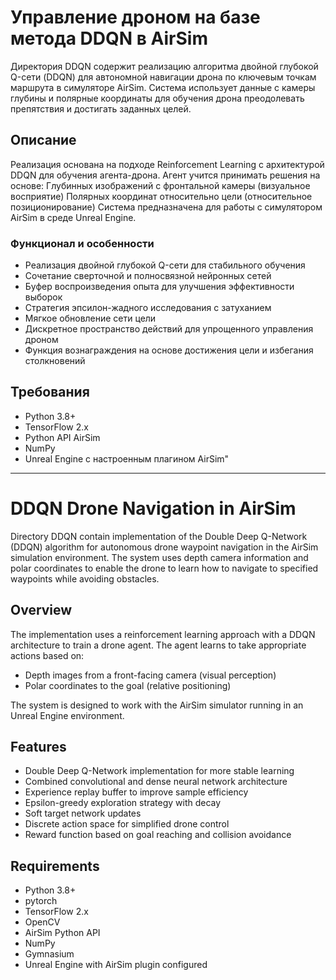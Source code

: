 
# Управление дроном на базе метода DDQN в AirSim

Директория DDQN содержит реализацию алгоритма двойной глубокой Q-сети (DDQN) для автономной навигации дрона по ключевым точкам маршрута в симуляторе AirSim. Система использует данные с камеры глубины и полярные координаты для обучения дрона преодолевать препятствия и достигать заданных целей.

## Описание

Реализация основана на подходе Reinforcement Learning с архитектурой DDQN для обучения агента-дрона. Агент учится принимать решения на основе:
Глубинных изображений с фронтальной камеры (визуальное восприятие)
Полярных координат относительно цели (относительное позиционирование)
Система предназначена для работы с симулятором AirSim в среде Unreal Engine.

### Функционал и особенности

- Реализация двойной глубокой Q-сети для стабильного обучения
- Сочетание сверточной и полносвязной нейронных сетей
- Буфер воспроизведения опыта для улучшения эффективности выборок
- Стратегия эпсилон-жадного исследования с затуханием
- Мягкое обновление сети цели
- Дискретное пространство действий для упрощенного управления дроном
- Функция вознаграждения на основе достижения цели и избегания столкновений

## Требования

- Python 3.8+
- TensorFlow 2.x
- Python API AirSim
- NumPy
- Unreal Engine с настроенным плагином AirSim"
___________________________________________________________________________________
# DDQN Drone Navigation in AirSim

Directory DDQN contain implementation of the Double Deep Q-Network (DDQN) algorithm for autonomous drone waypoint navigation in the AirSim simulation environment. The system uses depth camera information and polar coordinates to enable the drone to learn how to navigate to specified waypoints while avoiding obstacles.

## Overview

The implementation uses a reinforcement learning approach with a DDQN architecture to train a drone agent. The agent learns to take appropriate actions based on:

- Depth images from a front-facing camera (visual perception)
- Polar coordinates to the goal (relative positioning)

The system is designed to work with the AirSim simulator running in an Unreal Engine environment.

## Features

- Double Deep Q-Network implementation for more stable learning
- Combined convolutional and dense neural network architecture
- Experience replay buffer to improve sample efficiency
- Epsilon-greedy exploration strategy with decay
- Soft target network updates
- Discrete action space for simplified drone control
- Reward function based on goal reaching and collision avoidance

## Requirements

- Python 3.8+
- pytorch
- TensorFlow 2.x
- OpenCV
- AirSim Python API
- NumPy
- Gymnasium
- Unreal Engine with AirSim plugin configured

